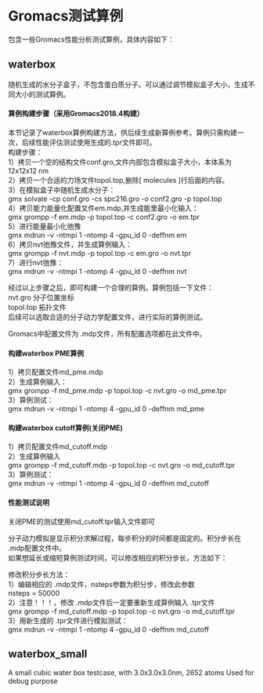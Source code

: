 # Gromacs测试算例  

包含一些Gromacs性能分析测试算例，具体内容如下：  
  
## waterbox  
  
随机生成的水分子盒子，不包含蛋白质分子。可以通过调节模拟盒子大小，生成不同大小的测试算例。  
  
#### 算例构建步骤（采用Gromacs2018.4构建）  
  
本节记录了waterbox算例构建方法，供后续生成新算例参考。算例只需构建一次，后续性能评估测试使用生成的.tpr文件即可。  
构建步骤：  
1）拷贝一个空的结构文件conf.gro,文件内部包含模拟盒子大小，本体系为 12x12x12 nm  
2）拷贝一个合适的力场文件topol.top,删除[ molecules ]行后面的内容。  
3）在模拟盒子中随机生成水分子：  
gmx solvate -cp conf.gro -cs spc216.gro -o conf2.gro -p topol.top  
4）拷贝能力能量化配置文件em.mdp,并生成能里最小化输入：  
gmx grompp -f em.mdp -p topol.top -c conf2.gro -o em.tpr  
5）进行能量最小化弛豫  
gmx mdrun -v -ntmpi 1 -ntomp 4 -gpu_id 0 -deffnm em  
6）拷贝nvt弛豫文件，并生成算例输入：  
gmx grompp -f nvt.mdp -p topol.top -c em.gro -o nvt.tpr  
7）进行nvt弛豫：  
gmx mdrun -v -ntmpi 1 -ntomp 4 -gpu_id 0 -deffnm nvt  
  
经过以上步骤之后，即可构建一个合理的算例。算例包括一下文件：  
nvt.gro  分子位置坐标  
topol.top  拓扑文件  
后续可以选取合适的分子动力学配置文件，进行实际的算例测试。  
  
Gromacs中配置文件为 .mdp文件，所有配置选项都在此文件中。  
  
#### 构建waterbox PME算例  
1）拷贝配置文件md_pme.mdp  
2）生成算例输入：  
gmx grompp -f md_pme.mdp -p topol.top -c nvt.gro -o md_pme.tpr  
3）算例测试：  
gmx mdrun -v -ntmpi 1 -ntomp 4 -gpu_id 0 -deffnm md_pme  
  
#### 构建waterbox cutoff算例(关闭PME)  
1）拷贝配置文件md_cutoff.mdp  
2）生成算例输入  
gmx grompp -f md_cutoff.mdp -p topol.top -c nvt.gro -o md_cutoff.tpr  
3）算例测试：  
gmx mdrun -v -ntmpi 1 -ntomp 4 -gpu_id 0 -deffnm md_cutoff  
  
#### 性能测试说明  
关闭PME的测试使用md_cutoff.tpr输入文件即可  
  
分子动力模拟是显示积分求解过程，每步积分的时间都是固定的。积分步长在 .mdp配置文件中。  
如果想延长或缩短算例测试时间，可以修改相应的积分步长，方法如下：  
  
修改积分步长方法：  
1）编辑相应的 .mdp文件，nsteps参数为积分步，修改此参数  
nsteps                  = 50000  
2）注意！！！，修改 .mdp文件后一定要重新生成算例输入 .tpr文件  
gmx grompp -f md_cutoff.mdp -p topol.top -c nvt.gro -o md_cutoff.tpr  
3）用新生成的 .tpr文件进行模拟测试：  
gmx mdrun -v -ntmpi 1 -ntomp 4 -gpu_id 0 -deffnm md_cutoff  
  
## waterbox_small  
  
A small cubic water box testcase, with 3.0x3.0x3.0nm, 2652 atoms
Used for debug purpose
